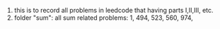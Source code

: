 1. this is to record all problems in leedcode that having parts I,II,III, etc.
2. folder "sum": all sum related problems: 1, 494, 523, 560, 974, 

